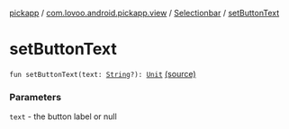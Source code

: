 [pickapp](../../index.md) / [com.lovoo.android.pickapp.view](../index.md) / [Selectionbar](index.md) / [setButtonText](./set-button-text.md)

# setButtonText

`fun setButtonText(text: `[`String`](https://kotlinlang.org/api/latest/jvm/stdlib/kotlin/-string/index.html)`?): `[`Unit`](https://kotlinlang.org/api/latest/jvm/stdlib/kotlin/-unit/index.html) [(source)](https://github.com/lovoo/android-pickpic/blob/master/pickapp/pickapp/src/main/kotlin/com/lovoo/android/pickapp/view/Selectionbar.kt#L107)

### Parameters

`text` - the button label or null